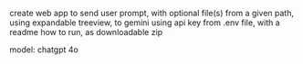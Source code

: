 create web app to send user prompt, with optional file(s) from a given path, using expandable treeview, to gemini using api key from .env file, with a readme how to run, as downloadable zip

model: chatgpt 4o